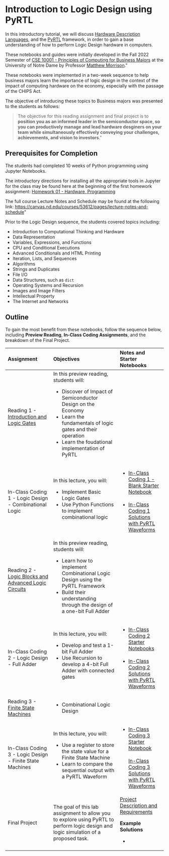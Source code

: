 # Introduction to Logic Design using PyRTL

In this introductory tutorial, we will discuss <a href = "https://en.wikipedia.org/wiki/Hardware_description_language">Hardware Description Languages</a>, and the <a href = "https://pyrtl.readthedocs.io/en/latest">PyRTL</a> framework, in order to gain a base understanding of how to perform Logic Design hardware in computers.


These notebooks and guides were initially developed in the Fall 2022 Semester of <a href ="https://canvas.nd.edu/courses/53612/pages/lecture-notes-and-schedule">CSE 10001 - Principles of Computing for Business Majors</a> at the University of Notre Dame by Professor <a href ="https://engineering.nd.edu/faculty/matthew-morrison">Matthew Morrison</a>."

These notebooks were implemented in a two-week sequence to help business majors learn the importance of logic design in the context of the impact of computing hardware on the economy, especially with the passage of the CHIPS Act.

The objective of introducing these topics to Business majors was presented to the students as follows:
> The objective for this reading assignment and final project is to <b>position you as an informed leader in the semiconductor space, so you can productively manage and lead hardware desginers on your team while simultaneously effectively conveying your challenges, achievements, and vision to investors</b>."

## Prerequisites for Completion

The students had completed 10 weeks of Python programming using Jupyter Notebooks.

The introductory directions for installing all the appropriate tools in Jupyter for the class may be found here at the beginning of the first homework assignment: <a href = "https://canvas.nd.edu/courses/91978/pages/homework-01-hardware-programming">Homework 01 - Hardware, Programming</a>

The full course Lecture Notes and Schedule may be found at the following link: https://canvas.nd.edu/courses/53612/pages/lecture-notes-and-schedule"

Prior to the Logic Design sequence, the students covered topics including:
<ul>
    <li>Introduction to Computational Thinking and Hardware</li>
    <li>Data Representation</li>
    <li>Variables, Expressions, and Functions</li>
    <li>CPU and Conditional Executions</li>
    <li>Advanced Conditionals and HTML Printing</li>
    <li>Iteration, Lists, and Sequences</li>
    <li>Algorithms</li>
    <li>Strings and Duplicates</li>
    <li>File I/O</li>
    <li>Data Structures, such as <code>dict</code></li>
    <li>Operating Systems and Recursion</li>
    <li>Images and Image Filters</li>
    <li>Intellectual Property</li>
    <li>The Internet and Networks</li>
</ul>

## Outline

To gain the most benefit from these notebooks, follow the sequence below, including <b>Preview Reading</b>, <b>In-Class Coding Assignments</b>, and the breakdown of the Final Project.

|Assignment|Objectives|Notes and Starter Notebooks|
|:--|:--|:--|
|Reading 1 - <a href ="https://nbviewer.org/github/mmorri22/sscs-ose-code-a-chip.github.io/blob/main/ISSCC25/pyrtl/readings/Reading%202%20-%20Logic%20Blocks%20and%20Advanced%20Logic%20Circuits.ipynb">Introduction and Logic Gates</a> |In this preview reading, students will:<br><ul><li>Discover of Impact of Semiconductor Design on the Economy</li><li>Learn the fundamentals of logic gates and their operation</li><li>Learn the foudational implementation of PyRTL</ul>| |
|In-Class Coding 1 - Logic Design - Combinational Logic|In this lecture, you will:<ul><li>Implement Basic Logic Gates</li><li>Use Python Functions to implement combinational logic</li></ul> | <ul><li><a href ="https://github.com/mmorri22/sscs-ose-code-a-chip.github.io/blob/main/ISSCC25/pyrtl/inclass/In-Class%201%20-%20Blank.ipynb">In-Class Coding 1 - Blank Starter Notebook</a></li><br><li><a href ="https://nbviewer.org/github/mmorri22/sscs-ose-code-a-chip.github.io/blob/main/ISSCC25/pyrtl/inclass-sols/In-Class%201%20-%20Solution.ipynb">In-Class Coding 1 Solutions with PyRTL Waveforms</a></li> |
|Reading 2 - <a href ="https://nbviewer.org/github/mmorri22/sscs-ose-code-a-chip.github.io/blob/main/ISSCC25/pyrtl/readings/Reading%202%20-%20Logic%20Blocks%20and%20Advanced%20Logic%20Circuits.ipynb">Logic Blocks and Advanced Logic Circuits</a>|In this preview reading, students will:<br><ul><li>Learn how to implement Combinational Logic Design using the PyRTL Framework</li><li>Build their understanding through the design of a one-bit Full Adder</li></ul>| |
|In-Class Coding 2 - Logic Design - Full Adder|In this lecture, you will:<br><ul><li>Develop and test a 1-bit Full Adder</li><li>Use Recursion to develop a 4-bit Full Adder with connected gates</li></ul>|<ul><li><a href ="https://github.com/mmorri22/sscs-ose-code-a-chip.github.io/blob/main/ISSCC25/pyrtl/inclass/In-Class%202%20-%20Blank.ipynb">In-Class Coding 2 Starter Notebooks</a></li><br><li><a href ="https://github.com/mmorri22/sscs-ose-code-a-chip.github.io/blob/main/ISSCC25/pyrtl/inclass-sols/In-Class%202%20-%20Solutions.ipynb">In-Class Coding 2 Solutions with PyRTL Waveforms</a></li></ul>|
|Reading 3 - <a href ="https://github.com/mmorri22/sscs-ose-code-a-chip.github.io/blob/main/ISSCC25/pyrtl/readings/Reading%203%20-%20Finite%20State%20Machines.ipynb">Finite State Machines</a>|<ul><li>Combinational Logic Design</li></ul>| |
|In-Class Coding 3 - Logic Design - Finite State Machines|In this lecture, you will:<br><ul><li>Use a register to store the state value for a Finite State Machine</li><li>Learn to compare the sequential output with a PyRTL Waveform</li></ul>|<ul><li><a href ="https://github.com/mmorri22/sscs-ose-code-a-chip.github.io/blob/main/ISSCC25/pyrtl/inclass/In-Class%203%20-%20Blank.ipynb">In-Class Coding 3 Starter Notebook</a></li><br><a href ="https://nbviewer.org/github/mmorri22/sscs-ose-code-a-chip.github.io/blob/main/ISSCC25/pyrtl/inclass-sols/In-Class%203%20-%20Solutions.ipynb">In-Class Coding 3 Solutions with PyRTL Waveforms</a>|
|Final Project |The goal of this lab assignment to allow you to explore using PyRTL to perform logic design and logic simulation of a proposed task.| <a href ="https://nbviewer.org/github/mmorri22/sscs-ose-code-a-chip.github.io/blob/main/ISSCC25/pyrtl/final_project/final_project.ipynb">Project Description and Requirements</a><p><b>Example Solutions</b><ul><li></li></ul> |